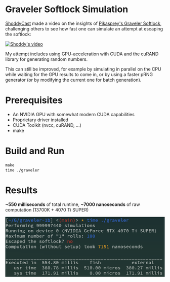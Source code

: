 # Graveler Softlock Simulation

[ShoddyCast](https://www.youtube.com/@ShoddyCast) made a video on the insights of
[Pikasprey's Graveler Softlock](https://youtu.be/GgMl4PrdQeo?si=xE0xzHgT_5jclcHb),
challenging others to see how fast one can simulate an attempt at escaping the softlock:

[![Shoddy's video](https://img.youtube.com/vi/M8C8dHQE2Ro/0.jpg)](https://www.youtube.com/watch?v=M8C8dHQE2Ro)

My attempt includes using GPU-acceleration with CUDA and the cuRAND library for generating random numbers.

This can still be improved, for example by simulating in parallel on the CPU while waiting for the GPU results to come in,
or by using a faster pRNG generator (or by modifying the current one for batch generation).

# Prerequisites

* An NVIDIA GPU with somewhat modern CUDA capabilities
* Proprietary driver installed
* CUDA Toolkit (nvcc, cuRAND, ...)
* make


# Build and Run

```
make
time ./graveler
```

# Results

**~550 milliseconds** of total runtime, **~7000 nanoseconds** of raw computation (13700K + 4070 Ti SUPER)

![Results](results.png)
